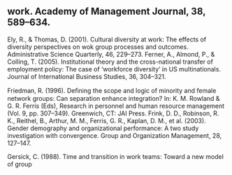 ## work. Academy of Management Journal, 38, 589–634.

Ely, R., & Thomas, D. (2001). Cultural diversity at work: The effects of diversity perspectives on wok group processes and outcomes. Administrative Science Quarterly, 46, 229–273. Ferner, A., Almond, P., & Colling, T. (2005). Institutional theory and the cross-national transfer of employment policy: The case of ‘workforce diversity’ in US multinationals. Journal of International Business Studies, 36, 304–321.

Friedman, R. (1996). Deﬁning the scope and logic of minority and female network groups: Can separation enhance integration? In: K. M. Rowland & G. R. Ferris (Eds), Research in personnel and human resource management (Vol. 9, pp. 307–349). Greenwich, CT: JAI Press. Frink, D. D., Robinson, R. K., Reithel, B., Arthur, M. M., Ferris, G. R., Kaplan, D. M., et al. (2003). Gender demography and organizational performance: A two study investigation with convergence. Group and Organization Management, 28, 127–147.

Gersick, C. (1988). Time and transition in work teams: Toward a new model of group